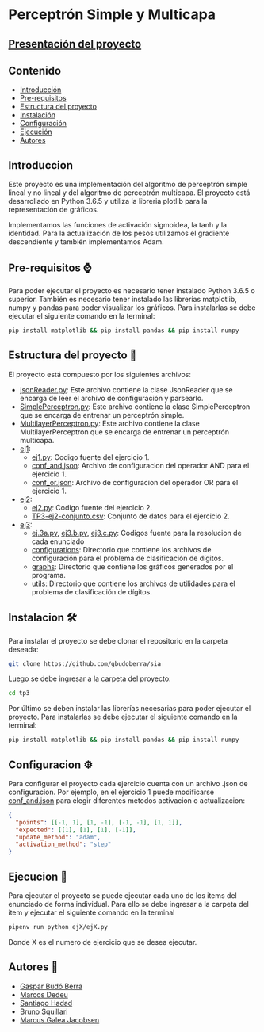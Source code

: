 # Perceptrón Simple y Multicapa
## [Presentación del proyecto](https://docs.google.com/presentation/d/1K7EQ9cbz-ziHh36JeA4BRDA0cQq3TYcE63AE4JNWVsk/edit#slide=id.g22e6deed11b_1_56)
## Contenido
 - [Introducción](#introduccion)
 - [Pre-requisitos](#pre-requisitos-)
 - [Estructura del proyecto](#estructura-del-proyecto-)
 - [Instalación](#instalacion-)
 - [Configuración](#configuracion-)
 - [Ejecución](#ejecucion-)
 - [Autores](#autores-)

## Introduccion
Este proyecto es una implementación del algoritmo de perceptrón simple lineal y no lineal y del algoritmo de perceptrón multicapa.
El proyecto está desarrollado en Python 3.6.5 y utiliza la libreria plotlib para la representación de gráficos.

Implementamos las funciones de activación sigmoidea,  la tanh y la identidad.  Para la actualización de los pesos utilizamos el gradiente descendiente y también implementamos Adam. 
## Pre-requisitos ⌚
Para poder ejecutar el proyecto es necesario tener instalado Python 3.6.5 o superior. También es necesario tener 
instalado las librerías matplotlib, numpy y pandas para poder visualizar los gráficos. Para instalarlas se debe ejecutar 
el siguiente comando en la terminal:
```bash
pip install matplotlib && pip install pandas && pip install numpy
```

## Estructura del proyecto 🧱
El proyecto está compuesto por los siguientes archivos:
 - [jsonReader.py](configurations/jsonReader.py): Este archivo contiene la clase JsonReader que se encarga de leer el archivo de configuración y parsearlo.
 - [SimplePerceptron.py](singlelayer/SimplePerceptron.py): Este archivo contiene la clase SimplePerceptron que se encarga de entrenar un perceptrón simple.
 - [MultilayerPerceptron.py](multilayer/multilayerperceptron.py): Este archivo contiene la clase MultilayerPerceptron que se encarga de entrenar un perceptrón multicapa.
 - [ej1](ej1): 
   - [ej1.py](ej1/ej1.py): Codigo fuente del ejercicio 1.
   - [conf_and.json](ej1/conf_and.json): Archivo de configuracion del operador AND para el ejercicio 1.
   - [conf_or.json](ej1/conf_or.json): Archivo de configuracion del operador OR para el ejercicio 1.
 - [ej2](ej2):
   - [ej2.py](ej2/ej2.py): Codigo fuente del ejercicio 2.
   - [TP3-ej2-conjunto.csv](ej2/TP3-ej2-conjunto.csv): Conjunto de datos para el ejercicio 2.
 - [ej3](ej3):
   - [ej.3a.py](ej3/ej3.a.py), [ej3.b.py](ej3/ej3.b.py), [ej3.c.py](ej3/ej3.c.py): Codigos fuente para la resolucion de cada enunciado
   - [configurations](ej3/configurations): Directorio que contiene los archivos de configuración para el problema de clasificación de dígitos.
   - [graphs](ej3/graphs): Directorio que contiene los gráficos generados por el programa.
   - [utils](ej3/utils): Directorio que contiene los archivos de utilidades para el problema de clasificación de dígitos.

## Instalacion 🛠️
Para instalar el proyecto se debe clonar el repositorio en la carpeta deseada:
```bash
git clone https://github.com/gbudoberra/sia
```
Luego se debe ingresar a la carpeta del proyecto:
```bash
cd tp3
```
Por último se deben instalar las librerías necesarias para poder ejecutar el proyecto. Para instalarlas se debe ejecutar el siguiente comando en la terminal:
```bash
pip install matplotlib && pip install pandas && pip install numpy
```

## Configuracion ⚙️
Para configurar el proyecto cada ejercicio cuenta con un archivo .json de configuracion.
Por ejemplo, en el ejercicio 1 puede modificarse [conf_and.json](ej1/conf_and.json) para elegir diferentes metodos activacion o actualizacion:
```json
{
  "points": [[-1, 1], [1, -1], [-1, -1], [1, 1]],
  "expected": [[1], [1], [1], [-1]],
  "update_method": "adam",
  "activation_method": "step"
}
```

## Ejecucion 🚀
Para ejecutar el proyecto se puede ejecutar cada uno de los items del enunciado de forma individual. Para ello se debe ingresar a la carpeta del item y ejecutar el siguiente comando en la terminal
```bash
pipenv run python ejX/ejX.py
```
Donde X es el numero de ejercicio que se desea ejecutar.


## Autores 💭
 - [Gaspar Budó Berra](https://github.com/gbudoberra)
 - [Marcos Dedeu](https://github.com/mdedeu)
 - [Santiago Hadad](https://github.com/shadad00)
 - [Bruno Squillari](https://github.com/bsquillari)
 - [Marcus Galea Jacobsen](https://github.com/MarcusGalea)
